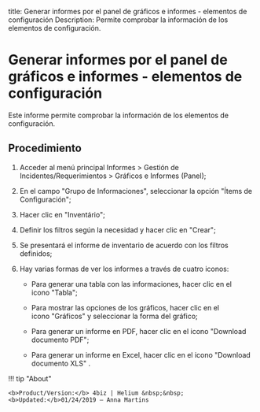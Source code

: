 title: Generar informes por el panel de gráficos e informes - elementos de configuración
Description: Permite comprobar la información de los elementos de configuración.
# Generar informes por el panel de gráficos e informes - elementos de configuración

Este informe permite comprobar la información de los elementos de configuración.

Procedimiento
-----------------

1.  Acceder al menú principal Informes \> Gestión de Incidentes/Requerimientos
    \> Gráficos e Informes (Panel);

2.  En el campo "Grupo de Informaciones", seleccionar la opción "Ítems de
    Configuración";

3.  Hacer clic en "Inventário";

4.  Definir los filtros según la necesidad y hacer clic en "Crear";

5.  Se presentará el informe de inventario de acuerdo con los filtros definidos;

6.  Hay varias formas de ver los informes a través de cuatro iconos:

    -   Para generar una tabla con las informaciones, hacer clic en el icono "Tabla";

    -   Para mostrar las opciones de los gráficos, hacer clic en el icono "Gráficos" y
        seleccionar la forma del gráfico;

    -   Para generar un informe en PDF, hacer clic en el icono "Download documento PDF";

    -   Para generar un informe en Excel, hacer clic en el icono "Download documento XLS" .



!!! tip "About"

    <b>Product/Version:</b> 4biz | Helium &nbsp;&nbsp;
    <b>Updated:</b>01/24/2019 – Anna Martins
